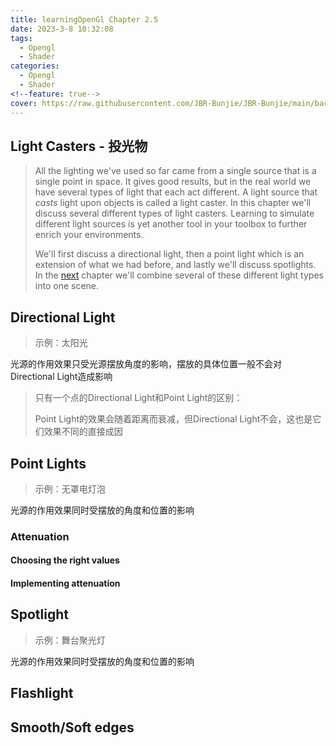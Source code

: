 ```yaml
---
title: learningOpenGl Chapter 2.5
date: 2023-3-8 10:32:08
tags:
  - Opengl
  - Shader
categories:
  - Opengl
  - Shader
<!--feature: true-->
cover: https://raw.githubusercontent.com/JBR-Bunjie/JBR-Bunjie/main/back.jpg
---
```


## Light Casters - 投光物

>All the lighting we've used so far came from a single source that is a single point in space. It gives good results, but in the real world we have several types of light that each act different. A light source that *casts* light upon objects is called a light caster. In this chapter we'll discuss several different types of light casters. Learning to simulate different light sources is yet another tool in your toolbox to further enrich your environments.
>
>We'll first discuss a directional light, then a point light which is an extension of what we had before, and lastly we'll discuss spotlights. In the [next](https://learnopengl.com/Lighting/Multiple-lights) chapter we'll combine several of these different light types into one scene.

## Directional Light

> 示例：太阳光

光源的作用效果只受光源摆放角度的影响，摆放的具体位置一般不会对Directional Light造成影响

> 只有一个点的Directional Light和Point Light的区别：
>
> Point Light的效果会随着距离而衰减，但Directional Light不会，这也是它们效果不同的直接成因







## Point Lights

> 示例：无罩电灯泡

光源的作用效果同时受摆放的角度和位置的影响







### Attenuation



#### Choosing the right values



#### Implementing attenuation



## Spotlight

> 示例：舞台聚光灯

光源的作用效果同时受摆放的角度和位置的影响





## Flashlight



## Smooth/Soft edges

